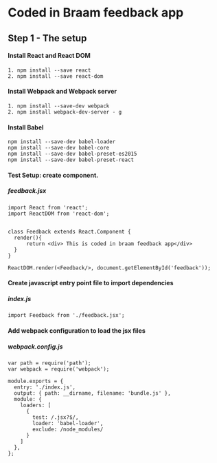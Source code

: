 # Coded in Braam feedback app
## Step 1 - The setup

  #### Install React and React DOM
    1. npm install --save react
    2. npm install --save react-dom


  #### Install Webpack and Webpack server
    1. npm install --save-dev webpack
    2. npm install webpack-dev-server - g


  #### Install Babel
    npm install --save-dev babel-loader
    npm install --save-dev babel-core
    npm install --save-dev babel-preset-es2015
    npm install --save-dev babel-preset-react



  #### Test Setup: create component.
  #####  feedback.jsx
    import React from 'react';
    import ReactDOM from 'react-dom';


    class Feedback extends React.Component {
      render(){
          return <div> This is coded in braam feedback app</div>
      }
    }

    ReactDOM.render(<Feedback/>, document.getElementById('feedback'));

  #### Create javascript entry point  file to import dependencies
  ##### index.js
    import Feedback from './feedback.jsx';

  #### Add webpack configuration to load the jsx files
  ##### webpack.config.js
    var path = require('path');
    var webpack = require('webpack');

    module.exports = {
      entry: './index.js',
      output: { path: __dirname, filename: 'bundle.js' },
      module: {
        loaders: [
          {
            test: /.jsx?$/,
            loader: 'babel-loader',
            exclude: /node_modules/
          }
        ]
      },
    };
